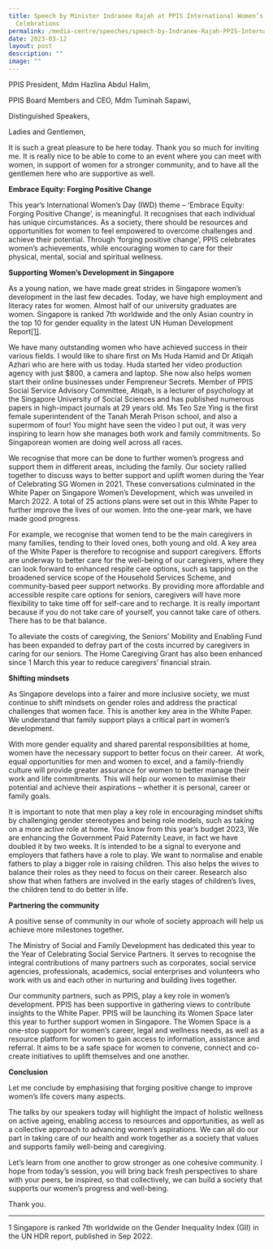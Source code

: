 ```yaml
---
title: Speech by Minister Indranee Rajah at PPIS International Women’s Day 2023
  Celebrations
permalink: /media-centre/speeches/speech-by-Indranee-Rajah-PPIS-International-Women-Day/
date: 2023-03-12
layout: post
description: ""
image: ""
---
```

PPIS President, Mdm Hazlina Abdul Halim,

PPIS Board Members and CEO, Mdm Tuminah Sapawi,

Distinguished Speakers,

Ladies and Gentlemen,

It is such a great pleasure to be here today. Thank you so much for inviting me. It is really nice to be able to come to an event where you can meet with women, in support of women for a stronger community, and to have all the gentlemen here who are supportive as well.

**Embrace Equity: Forging Positive Change**

This year’s International Women’s Day (IWD) theme – ‘Embrace Equity: Forging Positive Change’, is meaningful. It recognises that each individual has unique circumstances. As a society, there should be resources and opportunities for women to feel empowered to overcome challenges and achieve their potential. Through ‘forging positive change’, PPIS celebrates women’s achievements, while encouraging women to care for their physical, mental, social and spiritual wellness.

**Supporting Women’s Development in Singapore**

As a young nation, we have made great strides in Singapore women’s development in the last few decades. Today, we have high employment and literacy rates for women. Almost half of our university graduates are women. Singapore is ranked 7th worldwide and the only Asian country in the top 10 for gender equality in the latest UN Human Development Report[\[1\]](#_ftn1).

We have many outstanding women who have achieved success in their various fields. I would like to share first on Ms Huda Hamid and Dr Atiqah Azhari who are here with us today. Huda started her video production agency with just $800, a camera and laptop. She now also helps women start their online businesses under Fempreneur Secrets. Member of PPIS Social Service Advisory Committee, Atiqah, is a lecturer of psychology at the Singapore University of Social Sciences and has published numerous papers in high-impact journals at 29 years old. Ms Teo Sze Ying is the first female superintendent of the Tanah Merah Prison school, and also a supermom of four! You might have seen the video I put out, it was very inspiring to learn how she manages both work and family commitments. So Singaporean women are doing well across all races.

We recognise that more can be done to further women’s progress and support them in different areas, including the family. Our society rallied together to discuss ways to better support and uplift women during the Year of Celebrating SG Women in 2021. These conversations culminated in the White Paper on Singapore Women’s Development, which was unveiled in March 2022. A total of 25 actions plans were set out in this White Paper to further improve the lives of our women. Into the one-year mark, we have made good progress.

For example, we recognise that women tend to be the main caregivers in many families, tending to their loved ones, both young and old. A key area of the White Paper is therefore to recognise and support caregivers. Efforts are underway to better care for the well-being of our caregivers, where they can look forward to enhanced respite care options, such as tapping on the broadened service scope of the Household Services Scheme, and community-based peer support networks. By providing more affordable and accessible respite care options for seniors, caregivers will have more flexibility to take time off for self-care and to recharge. It is really important because if you do not take care of yourself, you cannot take care of others. There has to be that balance.

To alleviate the costs of caregiving, the Seniors’ Mobility and Enabling Fund has been expanded to defray part of the costs incurred by caregivers in caring for our seniors. The Home Caregiving Grant has also been enhanced since 1 March this year to reduce caregivers’ financial strain.

**Shifting mindsets**

As Singapore develops into a fairer and more inclusive society, we must continue to shift mindsets on gender roles and address the practical challenges that women face. This is another key area in the White Paper. We understand that family support plays a critical part in women’s development.

With more gender equality and shared parental responsibilities at home, women have the necessary support to better focus on their career.  At work, equal opportunities for men and women to excel, and a family-friendly culture will provide greater assurance for women to better manage their work and life commitments. This will help our women to maximise their potential and achieve their aspirations – whether it is personal, career or family goals.

It is important to note that men play a key role in encouraging mindset shifts by challenging gender stereotypes and being role models, such as taking on a more active role at home. You know from this year’s budget 2023, We are enhancing the Government Paid Paternity Leave, in fact we have doubled it by two weeks. It is intended to be a signal to everyone and employers that fathers have a role to play. We want to normalise and enable fathers to play a bigger role in raising children. This also helps the wives to balance their roles as they need to focus on their career. Research also show that when fathers are involved in the early stages of children’s lives, the children tend to do better in life.

**Partnering the community**

A positive sense of community in our whole of society approach will help us achieve more milestones together.

The Ministry of Social and Family Development has dedicated this year to the Year of Celebrating Social Service Partners. It serves to recognise the integral contributions of many partners such as corporates, social service agencies, professionals, academics, social enterprises and volunteers who work with us and each other in nurturing and building lives together.

Our community partners, such as PPIS, play a key role in women’s development. PPIS has been supportive in gathering views to contribute insights to the White Paper. PPIS will be launching its Women Space later this year to further support women in Singapore. The Women Space is a one-stop support for women’s career, legal and wellness needs, as well as a resource platform for women to gain access to information, assistance and referral. It aims to be a safe space for women to convene, connect and co-create initiatives to uplift themselves and one another.

**Conclusion**

Let me conclude by emphasising that forging positive change to improve women’s life covers many aspects.

The talks by our speakers today will highlight the impact of holistic wellness on active ageing, enabling access to resources and opportunities, as well as a collective approach to advancing women’s aspirations. We can all do our part in taking care of our health and work together as a society that values and supports family well-being and caregiving.

Let’s learn from one another to grow stronger as one cohesive community. I hope from today’s session, you will bring back fresh perspectives to share with your peers, be inspired, so that collectively, we can build a society that supports our women’s progress and well-being.

Thank you.

  

* * *

[](#_ftnref1)1 Singapore is ranked 7th worldwide on the Gender Inequality Index (GII) in the UN HDR report, published in Sep 2022.